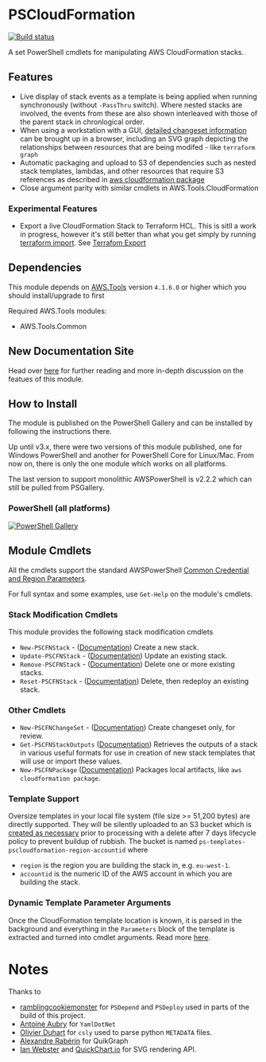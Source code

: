 # PSCloudFormation
[![Build status](https://ci.appveyor.com/api/projects/status/fgt7d0icj7emc6hl/branch/master?svg=true)](https://ci.appveyor.com/project/fireflycons/pscloudformation/branch/master)

A set PowerShell cmdlets for manipulating AWS CloudFormation stacks.

## Features

* Live display of stack events as a template is being applied when running synchronously (without `-PassThru` switch). Where nested stacks are involved, the events from these are also shown interleaved with those of the parent stack in chronlogical order.
* When using a workstation with a GUI, [detailed changeset information](https://fireflycons.github.io/PSCloudFormation/articles/changesets.html) can be brought up in a browser, including an SVG graph depicting the relationships between resources that are being modifed - like `terraform graph`
* Automatic packaging and upload to S3 of dependencies such as nested stack templates, lambdas, and other resources that require S3 references as described in [aws cloudformation package](https://docs.aws.amazon.com/cli/latest/reference/cloudformation/package.html)
* Close argument parity with similar cmdlets in AWS.Tools.CloudFormation

### Experimental Features

* Export a live CloudFormation Stack to Terraform HCL. This is sitll a work in progress, however it's still better than what you get simply by running [terraform import](https://www.terraform.io/docs/cli/import/index.html). See [Terrafom Export](https://fireflycons.github.io/PSCloudFormation/articles/terraform-export.html)

## Dependencies

This module depends on [AWS.Tools](https://docs.aws.amazon.com/powershell/latest/userguide/pstools-welcome.html) version `4.1.6.0` or higher which you should install/upgrade to first

Required AWS.Tools modules:

* AWS.Tools.Common

## New Documentation Site

Head over [here](https://fireflycons.github.io/PSCloudFormation/index.html) for further reading and more in-depth discussion on the featues of this module.

## How to Install

The module is published on the PowerShell Gallery and can be installed by following the instructions there.

Up until v3.x, there were two versions of this module published, one for Windows PowerShell and another for PowerShell Core for Linux/Mac. From now on, there is only the one module which works on all platforms.

The last version to support monolithic AWSPowerShell is v2.2.2 which can still be pulled from PSGallery.

### PowerShell (all platforms)
[![PowerShell Gallery](https://img.shields.io/powershellgallery/v/PSCloudFormation)](https://www.powershellgallery.com/packages/PSCloudFormation)


## Module Cmdlets

All the cmdlets support the standard AWSPowerShell [Common Credential and Region Parameters](https://docs.aws.amazon.com/powershell/latest/reference/items/pstoolsref-commonparams.html).

For full syntax and some examples, use `Get-Help` on the module's cmdlets.

### Stack Modification Cmdlets

This module provides the following stack modification cmdlets

- `New-PSCFNStack` - ([Documentation](https://fireflycons.github.io/PSCloudFormation/cmdlets/New-PSCFNStack.html)) Create a new stack.
- `Update-PSCFNStack` - ([Documentation](https://fireflycons.github.io/PSCloudFormation/cmdlets/Update-PSCFNStack.html)) Update an existing stack.
- `Remove-PSCFNStack` - ([Documentation](https://fireflycons.github.io/PSCloudFormation/cmdlets/Remove-PSCFNStack.html)) Delete one or more existing stacks.
- `Reset-PSCFNStack` - ([Documentation](https://fireflycons.github.io/PSCloudFormation/cmdlets/Reset-PSCFNStack.html)) Delete, then redeploy an existing stack.

### Other Cmdlets

- `New-PSCFNChangeSet` - ([Documentation](https://fireflycons.github.io/PSCloudFormation/cmdlets/New-PSCFNChangeSet.html)) Create changeset only, for review.
- `Get-PSCFNStackOutputs` ([Documentation](https://fireflycons.github.io/PSCloudFormation/cmdlets/Get-PSCFNStackOutputs.html)) Retrieves the outputs of a stack in various useful formats for use in creation of new stack templates that will use or import these values.
- `New-PSCFNPackage` ([Documentation](https://fireflycons.github.io/PSCloudFormation/cmdlets/New-PSCFNPackage.html)) Packages local artifacts, like `aws cloudformation package`.

### Template Support

Oversize templates in your local file system (file size >= 51,200 bytes) are directly supported. They will be silently uploaded to an S3 bucket which is [created as necessary](https://fireflycons.github.io/PSCloudFormation/articles/s3-usage.html) prior to processing with a delete after 7 days lifecycle policy to prevent buildup of rubbish. The bucket is named `ps-templates-pscloudformation-region-accountid` where
* `region` is the region you are building the stack in, e.g. `eu-west-1`.
* `accountid` is the numeric ID of the AWS account in which you are building the stack.

### Dynamic Template Parameter Arguments

Once the CloudFormation template location is known, it is parsed in the background and everything in the `Parameters` block of the template is extracted and turned into cmdlet arguments. Read more [here](https://fireflycons.github.io/PSCloudFormation/articles/dynamic-parameters.html).

# Notes

Thanks to

* [ramblingcookiemonster](http://ramblingcookiemonster.github.io/) for `PSDepend` and `PSDeploy` used in parts of the build of this project.
* [Antoine Aubry](https://github.com/aaubry/YamlDotNet) for `YamlDotNet`
* [Olivier Duhart](https://github.com/b3b00/csly) for `csly` used to parse python `METADATA` files.
* [Alexandre Rabérin](https://github.com/KeRNeLith/QuikGraph) for QuikGraph
* [Ian Webster](https://github.com/typpo/quickchart) and [QuickChart.io](https://quickchart.io/) for SVG rendering API.
